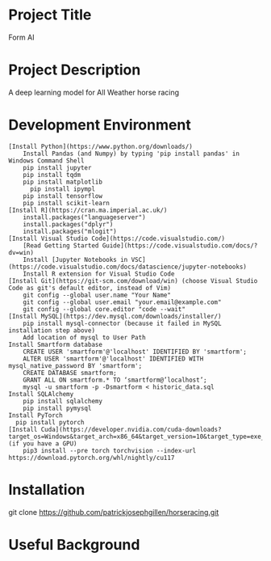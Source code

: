 # Project Title

Form AI

# Project Description

A deep learning model for All Weather horse racing

# Development Environment

	[Install Python](https://www.python.org/downloads/)
		Install Pandas (and Numpy) by typing 'pip install pandas' in Windows Command Shell
		pip install jupyter
		pip install tqdm
		pip install matplotlib
		  pip install ipympl
		pip install tensorflow
		pip install scikit-learn
	[Install R](https://cran.ma.imperial.ac.uk/)
		install.packages("languageserver")
		install.packages("dplyr")
		install.packages("mlogit")
	[Install Visual Studio Code](https://code.visualstudio.com/)
		[Read Getting Started Guide](https://code.visualstudio.com/docs/?dv=win)
		Install [Jupyter Notebooks in VSC](https://code.visualstudio.com/docs/datascience/jupyter-notebooks)
		Install R extension for Visual Studio Code
	[Install Git](https://git-scm.com/download/win) (choose Visual Studio Code as git's default editor, instead of Vim)
		git config --global user.name "Your Name"
		git config --global user.email "your.email@example.com"
		git config --global core.editor "code --wait"
	[Install MySQL](https://dev.mysql.com/downloads/installer/)
		pip install mysql-connector (because it failed in MySQL installation step above)
		Add location of mysql to User Path
	Install Smartform database
		CREATE USER 'smartform'@'localhost' IDENTIFIED BY 'smartform';
		ALTER USER 'smartform'@'localhost' IDENTIFIED WITH mysql_native_password BY 'smartform';
		CREATE DATABASE smartform;
		GRANT ALL ON smartform.* TO ‘smartform@’localhost’;
		mysql -u smartform -p -Dsmartform < historic_data.sql
	Install SQLAlchemy
		pip install sqlalchemy
		pip install pymysql
	Install PyTorch
	  pip install pytorch	
    [Install Cuda](https://developer.nvidia.com/cuda-downloads?target_os=Windows&target_arch=x86_64&target_version=10&target_type=exe_network) (if you have a GPU)
		pip3 install --pre torch torchvision --index-url https://download.pytorch.org/whl/nightly/cu117

# Installation

git clone https://github.com/patrickjosephgillen/horseracing.git

# Useful Background

